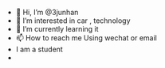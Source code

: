 - 👋 Hi, I’m @3junhan
- 👀 I’m interested in car , technology
- 🌱 I’m currently learning it 
- 📫 How to reach me Using wechat or email 
- I am a student
- 
<!---
3junhan/3junhan is a ✨ special ✨ repository because its `README.md` (this file) appears on your GitHub profile.
You can click the Preview link to take a look at your changes.
--->
